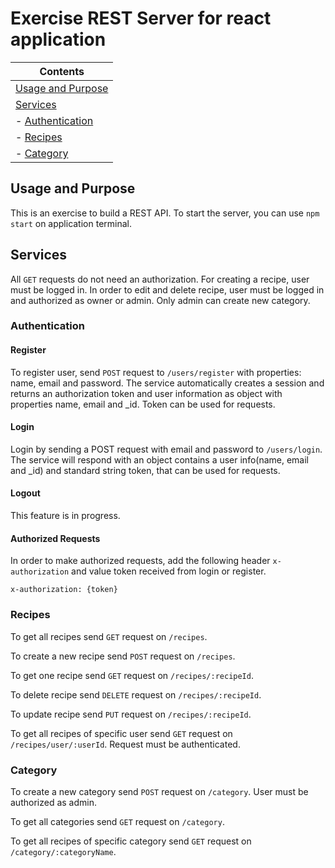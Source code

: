 # Exercise REST Server for react application


| Contents
|---
| [Usage and Purpose](#usage)
| [Services](#services)
| - [Authentication](#authentication)
| - [Recipes](#recipes)
| - [Category](#category)


## Usage and Purpose

This is an exercise to build a REST API. To start the server, you can use `npm start` on application terminal. 

## Services 

All `GET` requests do not need an authorization.
For creating a recipe, user must be logged in.
In order to edit and delete recipe, user must be logged in and authorized as owner or admin.
Only admin can create new category.

### Authentication

#### Register

To register user, send `POST` request to `/users/register` with properties: name, email and password. The service automatically creates a session and returns an authorization token and user information as object with properties name, email and _id. Token can be used for requests.

#### Login

Login by sending a POST request with email and password to `/users/login`. The service will respond with an object contains a user info(name, email and _id) and standard string token, that can be used for requests.

#### Logout

This feature is in progress.

#### Authorized Requests

In order to make authorized requests, add the following header `x-authorization` and value token received from login or register.

```
x-authorization: {token}
```

### Recipes

To get all recipes send `GET` request on `/recipes`.

To create a new recipe send `POST` request on `/recipes`.

To get one recipe send `GET` request on `/recipes/:recipeId`.

To delete recipe send `DELETE` request on `/recipes/:recipeId`.

To update recipe send `PUT` request on `/recipes/:recipeId`.

To get all recipes of specific user send `GET` request on `/recipes/user/:userId`. Request must be authenticated.

### Category

To create a new category send `POST` request on `/category`. User must be authorized as admin.

To get all categories send `GET` request on `/category`.

To get all recipes of specific category send `GET` request on `/category/:categoryName`.